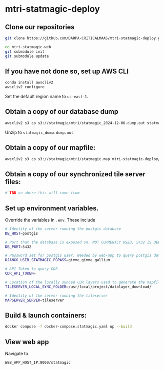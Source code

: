 # mtri-statmagic-deploy

## Clone our repositories

```bash
git clone https://github.com/DARPA-CRITICALMAAS/mtri-statmagic-deploy.git
```

```bash
cd mtri-statmagic-web
git submodule init
git submodule update
```

## If you have not done so, set up AWS CLI
```bash
conda install awscliv2
awscliv2 configure
```

Set the default region name to `us-east-1`. 
## Obtain a copy of our database dump
```bash
awscliv2 s3 cp s3://statmagic/mtri/statmagic_2024-12-06.dump.out statmagic_dump.dump.out
```

Unzip to `statmagic_dump.dump.out`

## Obtain a copy of our mapfile:
```bash
awscliv2 s3 cp s3://statmagic/mtri/statmagic.map mtri-statmagic-deploy/statmagic.map
```

## Obtain a copy of our synchronized tile server files:
```bash
# TBD on where this will come from
```

## Set up environment variables. 
Override the variables in `.env`. These include
```bash
# Identity of the server running the postgis database
DB_HOST=postgis

# Port that the database is exposed on. NOT CURRENTLY USED, 5432 IS DEFAULT
DB_PORT=5432

# Password set for postgis user. Needed by web-app to query postgis database
DJANGO_USER_STATMAGIC_PGPASS=gimme_gimme_gallium

# API Token to query CDR
CDR_API_TOKEN=

# Location of the locally synced CDR layers used to generate the mapfile
TILESERVER_LOCAL_SYNC_FOLDER=/usr/local/project/datalayer_download/

# Identity of the server running the tileserver
MAPSERVER_SERVER=tileserver
```

## Build & launch containers:
```bash 
docker compose -f docker-compose.statmagic.yaml up --build 
```

## View web app
Navigate to 
```
WEB_APP_HOST_IP:8000/statmagic
```